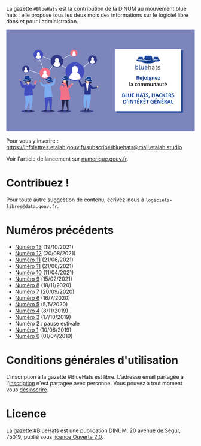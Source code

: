 La gazette `#BlueHats` est la contribution de la DINUM au mouvement blue hats : elle propose tous les deux mois des informations sur le logiciel libre dans et pour l'administration.

![img](static/img/bluehats.jpg)

Pour vous y inscrire : <https://infolettres.etalab.gouv.fr/subscribe/bluehats@mail.etalab.studio>

Voir l'article de lancement sur [numerique.gouv.fr](https://www.numerique.gouv.fr/actualites/la-communaute-blue-hats-hackers-dinteret-general-est-lancee-rejoignez-nous/).


# Contribuez !

Pour toute autre suggestion de contenu, écrivez-nous à `logiciels-libres@data.gouv.fr`.


# Numéros précédents

-   [Numéro 13](https://disic.github.io/gazette-bluehats/gazette_bluehat_11/) (19/10/2021)
-   [Numéro 12](https://disic.github.io/gazette-bluehats/gazette_bluehat_12/) (20/08/2021)
-   [Numéro 11](https://disic.github.io/gazette-bluehats/gazette_bluehat_11/) (21/06/2021)
-   [Numéro 11](https://disic.github.io/gazette-bluehats/gazette_bluehat_11/) (21/06/2021)
-   [Numéro 10](https://disic.github.io/gazette-bluehats/gazette_bluehat_10/) (11/04/2021)
-   [Numéro 9](https://disic.github.io/gazette-bluehats/gazette_bluehat_9/) (15/02/2021)
-   [Numéro 8](https://disic.github.io/gazette-bluehats/gazette_bluehat_8/) (18/11/2020)
-   [Numéro 7](https://disic.github.io/gazette-bluehats/gazette_bluehat_7/) (20/09/2020)
-   [Numéro 6](https://disic.github.io/gazette-bluehats/gazette_bluehat_6/) (16/7/2020)
-   [Numéro 5](https://disic.github.io/gazette-bluehats/gazette_bluehat_5/) (5/5/2020)
-   [Numéro 4](https://disic.github.io/gazette-bluehats/gazette_bluehat_4/) (8/11/2019)
-   [Numéro 3](https://disic.github.io/gazette-bluehats/gazette_bluehat_3/) (17/10/2019)
-   Numéro 2 : pause estivale
-   [Numéro 1](https://disic.github.io/gazette-bluehats/gazette_bluehat_1/) (10/06/2019)
-   [Numéro 0](https://disic.github.io/gazette-bluehats/gazette_bluehat_0/) (01/04/2019)


# Conditions générales d'utilisation

L'inscription à la gazette #BlueHats est libre.  L'adresse email partagée à l'[inscription](https://infolettres.etalab.gouv.fr/subscribe/bluehats@mail.etalab.studio) n'est partagée avec personne.  Vous pouvez à tout moment vous [désinscrire](https://infolettres.etalab.gouv.fr/unsubscribe/bluehats@mail.etalab.studio).


# Licence

La gazette #BlueHats est une publication DINUM, 20 avenue de Ségur,
75019, publié sous [licence Ouverte 2.0](LICENSE.txt).

